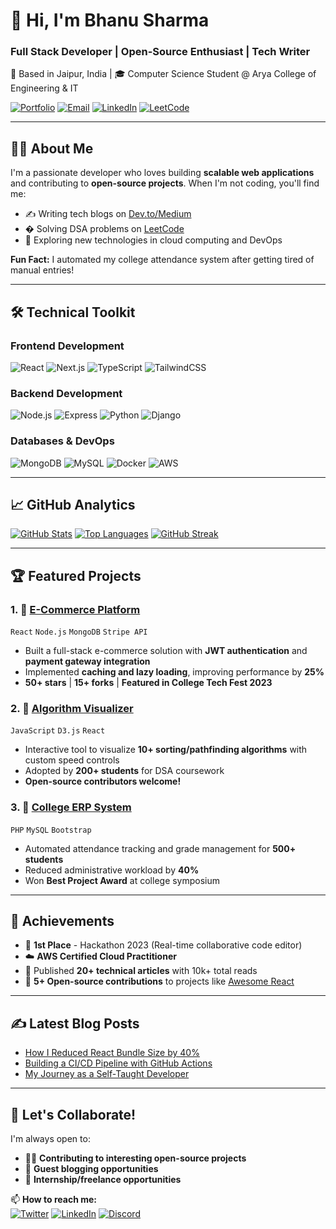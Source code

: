 # 👋 Hi, I'm Bhanu Sharma  
### **Full Stack Developer | Open-Source Enthusiast | Tech Writer**  
📍 Based in Jaipur, India | 🎓 Computer Science Student @ Arya College of Engineering & IT  

[![Portfolio](https://img.shields.io/badge/Portfolio-4285F4?style=for-the-badge&logo=google-chrome&logoColor=white)](https://bhanusharma.dev)
[![Email](https://img.shields.io/badge/Email-D14836?style=for-the-badge&logo=gmail&logoColor=white)](mailto:bhanu.sharma@email.com)
[![LinkedIn](https://img.shields.io/badge/LinkedIn-0A66C2?style=for-the-badge&logo=linkedin)](https://linkedin.com/in/bhanu-sharma)
[![LeetCode](https://img.shields.io/badge/LeetCode-FFA116?style=for-the-badge&logo=leetcode)](https://leetcode.com/bhanu-sharma)

---

## 👨‍💻 **About Me**  
I'm a passionate developer who loves building **scalable web applications** and contributing to **open-source projects**. When I'm not coding, you'll find me:  
- ✍️ Writing tech blogs on [Dev.to/Medium](https://dev.to/bhanu-sharma)  
- � Solving DSA problems on [LeetCode](https://leetcode.com/bhanu-sharma)  
- 🚀 Exploring new technologies in cloud computing and DevOps  

**Fun Fact:** I automated my college attendance system after getting tired of manual entries!  

---

## 🛠 **Technical Toolkit**  

### **Frontend Development**  
![React](https://img.shields.io/badge/React-61DAFB?style=flat&logo=react&logoColor=black)
![Next.js](https://img.shields.io/badge/Next.js-000000?style=flat&logo=nextdotjs)
![TypeScript](https://img.shields.io/badge/TypeScript-3178C6?style=flat&logo=typescript)
![TailwindCSS](https://img.shields.io/badge/Tailwind_CSS-06B6D4?style=flat&logo=tailwind-css)

### **Backend Development**  
![Node.js](https://img.shields.io/badge/Node.js-339933?style=flat&logo=nodedotjs)
![Express](https://img.shields.io/badge/Express-000000?style=flat&logo=express)
![Python](https://img.shields.io/badge/Python-3776AB?style=flat&logo=python)
![Django](https://img.shields.io/badge/Django-092E20?style=flat&logo=django)

### **Databases & DevOps**  
![MongoDB](https://img.shields.io/badge/MongoDB-47A248?style=flat&logo=mongodb)
![MySQL](https://img.shields.io/badge/MySQL-4479A1?style=flat&logo=mysql)
![Docker](https://img.shields.io/badge/Docker-2496ED?style=flat&logo=docker)
![AWS](https://img.shields.io/badge/AWS-232F3E?style=flat&logo=amazon-aws)

---

## 📈 **GitHub Analytics**  

[![GitHub Stats](https://github-readme-stats.vercel.app/api?username=bhanu-sharma&show_icons=true&theme=radical&hide_border=true&include_all_commits=true)](https://github.com/bhanu-sharma)
[![Top Languages](https://github-readme-stats.vercel.app/api/top-langs/?username=bhanu-sharma&layout=compact&theme=radical&hide_border=true)](https://github.com/bhanu-sharma)
[![GitHub Streak](https://streak-stats.demolab.com?user=bhanu-sharma&theme=radical&hide_border=true)](https://git.io/streak-stats)

---

## 🏆 **Featured Projects**  

### 1. 🛒 **[E-Commerce Platform](https://github.com/bhanu-sharma/ecommerce)**  
`React` `Node.js` `MongoDB` `Stripe API`  
- Built a full-stack e-commerce solution with **JWT authentication** and **payment gateway integration**  
- Implemented **caching and lazy loading**, improving performance by **25%**  
- **50+ stars** | **15+ forks** | **Featured in College Tech Fest 2023**  

### 2. 🎯 **[Algorithm Visualizer](https://github.com/bhanu-sharma/algo-visualizer)**  
`JavaScript` `D3.js` `React`  
- Interactive tool to visualize **10+ sorting/pathfinding algorithms** with custom speed controls  
- Adopted by **200+ students** for DSA coursework  
- **Open-source contributors welcome!**  

### 3. 🏫 **[College ERP System](https://github.com/bhanu-sharma/college-erp)**  
`PHP` `MySQL` `Bootstrap`  
- Automated attendance tracking and grade management for **500+ students**  
- Reduced administrative workload by **40%**  
- Won **Best Project Award** at college symposium  

---

## 📜 **Achievements**  
- 🏅 **1st Place** - Hackathon 2023 (Real-time collaborative code editor)  
- ☁️ **AWS Certified Cloud Practitioner**  
- 📝 Published **20+ technical articles** with 10k+ total reads  
- 🌟 **5+ Open-source contributions** to projects like [Awesome React](https://github.com/enaqx/awesome-react)  

---

## ✍️ **Latest Blog Posts**  
- [How I Reduced React Bundle Size by 40%](https://dev.to/bhanu-sharma)  
- [Building a CI/CD Pipeline with GitHub Actions](https://dev.to/bhanu-sharma)  
- [My Journey as a Self-Taught Developer](https://dev.to/bhanu-sharma)  

---

## 🤝 **Let's Collaborate!**  
I'm always open to:  
- 👨‍💻 **Contributing to interesting open-source projects**  
- 📝 **Guest blogging opportunities**  
- 🚀 **Internship/freelance opportunities**  

📫 **How to reach me:**  
[![Twitter](https://img.shields.io/badge/Twitter-1DA1F2?style=for-the-badge&logo=twitter)](https://twitter.com/bhanu-sharma)
[![LinkedIn](https://img.shields.io/badge/LinkedIn-0A66C2?style=for-the-badge&logo=linkedin)](https://linkedin.com/in/bhanu-sharma)
[![Discord](https://img.shields.io/badge/Discord-5865F2?style=for-the-badge&logo=discord)](https://discordapp.com/users/YOUR-ID)